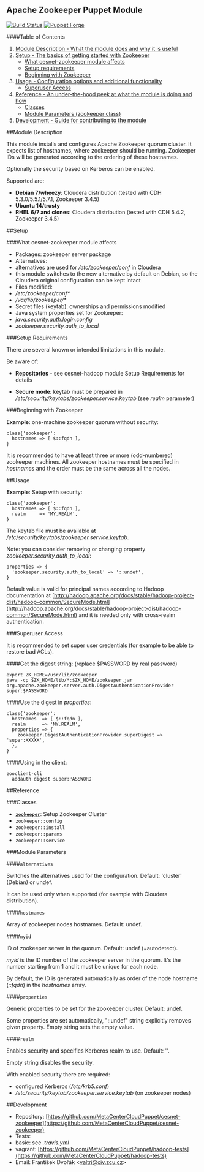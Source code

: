 ## Apache Zookeeper Puppet Module

[![Build Status](https://travis-ci.org/MetaCenterCloudPuppet/cesnet-zookeeper.svg?branch=master)](https://travis-ci.org/MetaCenterCloudPuppet/cesnet-zookeeper) [![Puppet Forge](https://img.shields.io/puppetforge/v/cesnet/zookeeper.svg)](https://forge.puppetlabs.com/cesnet/zookeeper)

####Table of Contents

1. [Module Description - What the module does and why it is useful](#module-description)
2. [Setup - The basics of getting started with Zookeeper](#setup)
    * [What cesnet-zookeeper module affects](#what-zookeeepr-affects)
    * [Setup requirements](#setup-requirements)
    * [Beginning with Zookeeper](#beginning-with-zookeeeper)
3. [Usage - Configuration options and additional functionality](#usage)
    * [Superuser Access](#superuser)
4. [Reference - An under-the-hood peek at what the module is doing and how](#reference)
    * [Classes](#classes)
    * [Module Parameters (zookeeper class)](#parameters)
5. [Development - Guide for contributing to the module](#development)

<a name="module-description"></a>
##Module Description

This module installs and configures Apache Zookeeper quorum cluster. It expects list of hostnames, where zookeeper should be running. Zookeeper IDs will be generated according to the ordering of these hostnames.

Optionally the security based on Kerberos can be enabled.

Supported are:

* **Debian 7/wheezy**: Cloudera distribution (tested with CDH 5.3.0/5.5.1/5.7.1, Zookeeper 3.4.5)
* **Ubuntu 14/trusty**
* **RHEL 6/7 and clones**: Cloudera distribution (tested with CDH 5.4.2, Zookeeper 3.4.5)

<a name="setup"></a>
##Setup

<a name="what-zookeeper-affects"></a>
###What cesnet-zookeeper module affects

* Packages: zookeeper server package
* Alternatives:
 * alternatives are used for */etc/zookeeper/conf* in Cloudera
 * this module switches to the new alternative by default on Debian, so the Cloudera original configuration can be kept intact
* Files modified:
 * */etc/zookeeper/conf\**
 * */var/lib/zookeeper/\**
* Secret files (keytab): ownerships and permissions modified
* Java system properties set for Zookeeper:
 * *java.security.auth.login.config*
 * *zookeeper.security.auth\_to\_local*

<a name="setup-requirements"></a>
###Setup Requirements

There are several known or intended limitations in this module.

Be aware of:

* **Repositories** - see cesnet-hadoop module Setup Requirements for details

* **Secure mode**: keytab must be prepared in */etc/security/keytabs/zookeeper.service.keytab* (see *realm* parameter)

<a name="beginning-with-zookeeper"></a>
###Beginning with Zookeeper

**Example**: one-machine zookeeper quorum without security:

    class{'zookeeper':
      hostnames => [ $::fqdn ],
    }

It is recommended to have at least three or more (odd-numbered) zookeeper machines. All zookeeper hostnames must be specified in *hostnames* and the order must be the same across all the nodes.

<a name="usage"></a>
##Usage

**Example**: Setup with security:

    class{'zookeeper':
      hostnames => [ $::fqdn ],
      realm     => 'MY.REALM',
    }

The keytab file must be available at */etc/security/keytabs/zookeeper.service.keytab*.

Note: you can consider removing or changing property *zookeeper.security.auth\_to\_local*:

    properties => {
      'zookeeper.security.auth_to_local' => '::undef',
    }

Default value is valid for principal names according to Hadoop documentation at [http://hadoop.apache.org/docs/stable/hadoop-project-dist/hadoop-common/SecureMode.html](http://hadoop.apache.org/docs/stable/hadoop-project-dist/hadoop-common/SecureMode.html) and it is needed only with cross-realm authentication.

<a name="superuser"></a>
###Superuser Access

It is recommended to set super user credentials (for example to be able to restore bad ACLs).

####Get the digest string:
(replace $PASSWORD by real password)

    export ZK_HOME=/usr/lib/zookeeper
    java -cp $ZK_HOME/lib/*:$ZK_HOME/zookeeper.jar org.apache.zookeeper.server.auth.DigestAuthenticationProvider super:$PASSWORD

####Use the digest in *properties*:

    class{'zookeeper':
      hostnames  => [ $::fqdn ],
      realm      => 'MY.REALM',
      properties => {
        zookeeper.DigestAuthenticationProvider.superDigest => 'super:XXXXX',
      },
    }

####Using in the client:

    zooclient-cli
      addauth digest super:PASSWORD

<a name="reference"></a>
##Reference

<a name="classes"></a>
###Classes

* [**`zookeeper`**](#parameters): Setup Zookeeper Cluster
* `zookeeper::config`
* `zookeeper::install`
* `zookeeper::params`
* `zookeeper::service`

<a name="parameters"></a>
###Module Parameters

####`alternatives`

Switches the alternatives used for the configuration. Default: 'cluster' (Debian) or undef.

It can be used only when supported (for example with Cloudera distribution).

####`hostnames`

Array of zookeeper nodes hostnames. Default: undef.

####`myid`

ID of zookeeper server in the quorum. Default: undef (=autodetect).

*myid* is the ID number of the zookeeper server in the quorum. It's the number starting from 1 and it must be unique for each node.

By default, the ID is generated automatically as order of the node hostname (*::fqdn*) in the *hostnames* array.

####`properties`

Generic properties to be set for the zookeeper cluster. Default: undef.

Some properties are set automatically, "::undef" string explicitly removes given property. Empty string sets the empty value.

####`realm`

Enables security and specifies Kerberos realm to use. Default: ''.

Empty string disables the security.

With enabled security there are required:

  * configured Kerberos (*/etc/krb5.conf*)
  * */etc/security/keytab/zookeeper.service.keytab* (on zookeeper nodes)

<a name="development"></a>
##Development

* Repository: [https://github.com/MetaCenterCloudPuppet/cesnet-zookeeper](https://github.com/MetaCenterCloudPuppet/cesnet-zookeeper)
* Tests:
 * basic: see *.travis.yml*
 * vagrant: [https://github.com/MetaCenterCloudPuppet/hadoop-tests](https://github.com/MetaCenterCloudPuppet/hadoop-tests)
* Email: František Dvořák &lt;valtri@civ.zcu.cz&gt;

